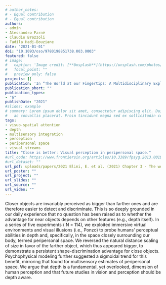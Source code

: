 ```yaml
---
# author_notes:
# - Equal contribution
# - Equal contribution
authors:
- admin
- Alessandro Farné
- Claudio Brozzoli
- Fadila Hadj-Bouziane
date: "2021-01-01"
doi: "10.1093/oso/9780198851738.003.0003"
featured: false
# image:
#   caption: 'Image credit: [**Unsplash**](https://unsplash.com/photos/jdD8gXaTZsc)'
#   focal_point: ""
#   preview_only: false
projects: []
publication: 'In “The World at our Fingertips: A Multidisciplinary Exploration of Peripersonal Space” eds. de Vignemont, F., et al. Oxford: Oxford University Press. ISBN: 9780198851738'
publication_short: ""
publication_types:
- "6"
publishDate: "2021"
#slides: example
# summary: Lorem ipsum dolor sit amet, consectetur adipiscing elit. Duis posuere tellus
#   ac convallis placerat. Proin tincidunt magna sed ex sollicitudin condimentum.
tags:
- visuo-spatial attention
- depth
- multisensory integration
- perception
- peripersonal space
- visual streams
title: "Close is better: Visual perception in peripersonal space."
#url_code: https://www.frontiersin.org/articles/10.3389/fpsyg.2013.00190/full
#url_dataset: ""
url_pdf: uploads/papers/2021 Blini, E. et al. (2021) Chapter 3 - The world at our fingertips.pdf
url_poster: ""
url_project: ""
url_slides: ""
url_source: ""
url_video: ""
---
```


Closer objects are invariably perceived as bigger than farther ones and are therefore easier to detect and discriminate. This is so deeply grounded in our daily experience that no question has been raised as to whether the advantage for near objects depends on other features (e.g., depth itself). In a series of five experiments ( N = 114), we exploited immersive virtual environments and visual illusions (i.e., Ponzo) to probe humans' perceptual abilities in depth and, specifically, in the space closely surrounding our body, termed peripersonal space. We reversed the natural distance scaling of size in favor of the farther object, which thus appeared bigger, to demonstrate a persistent shape-discrimination advantage for close objects. Psychophysical modeling further suggested a sigmoidal trend for this benefit, mirroring that found for multisensory estimates of peripersonal space. We argue that depth is a fundamental, yet overlooked, dimension of human perception and that future studies in vision and perception should be depth aware.